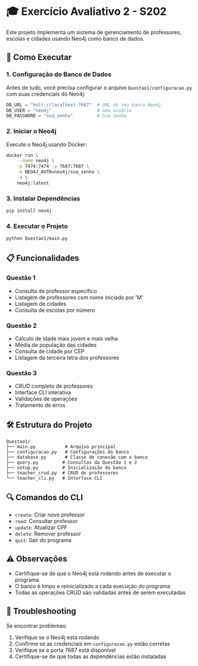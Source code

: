# 🎓 Exercício Avaliativo 2 - S202

Este projeto implementa um sistema de gerenciamento de professores, escolas e cidades usando Neo4j como banco de dados.

## 🚀 Como Executar

### 1. Configuração do Banco de Dados
Antes de tudo, você precisa configurar o arquivo `Questao1/configuracao.py` com suas credenciais do Neo4j:

```python
DB_URL = "bolt://localhost:7687"  # URL do seu banco Neo4j
DB_USER = "neo4j"                 # Seu usuário
DB_PASSWORD = "sua_senha"         # Sua senha
```

### 2. Iniciar o Neo4j
Execute o Neo4j usando Docker:
```bash
docker run \
    --name neo4j \
    -p 7474:7474 -p 7687:7687 \
    -e NEO4J_AUTH=neo4j/sua_senha \
    -d \
    neo4j:latest
```

### 3. Instalar Dependências
```bash
pip install neo4j
```

### 4. Executar o Projeto
```bash
python Questao1/main.py
```

## 📋 Funcionalidades

### Questão 1
- Consulta de professor específico
- Listagem de professores com nome iniciado por 'M'
- Listagem de cidades
- Consulta de escolas por número

### Questão 2
- Cálculo de idade mais jovem e mais velha
- Média de população das cidades
- Consulta de cidade por CEP
- Listagem da terceira letra dos professores

### Questão 3
- CRUD completo de professores
- Interface CLI interativa
- Validações de operações
- Tratamento de erros

## 🛠️ Estrutura do Projeto

```
Questao1/
├── main.py           # Arquivo principal
├── configuracao.py   # Configurações do banco
├── database.py       # Classe de conexão com o banco
├── query.py         # Consultas da Questão 1 e 2
├── setup.py         # Inicialização do banco
├── teacher_crud.py  # CRUD de professores
└── teacher_cli.py   # Interface CLI
```

## 🔍 Comandos do CLI

- `create`: Criar novo professor
- `read`: Consultar professor
- `update`: Atualizar CPF
- `delete`: Remover professor
- `quit`: Sair do programa

## ⚠️ Observações

- Certifique-se de que o Neo4j está rodando antes de executar o programa
- O banco é limpo e reinicializado a cada execução do programa
- Todas as operações CRUD são validadas antes de serem executadas

## 🐛 Troubleshooting

Se encontrar problemas:
1. Verifique se o Neo4j está rodando
2. Confirme se as credenciais em `configuracao.py` estão corretas
3. Verifique se a porta 7687 está disponível
4. Certifique-se de que todas as dependências estão instaladas 
